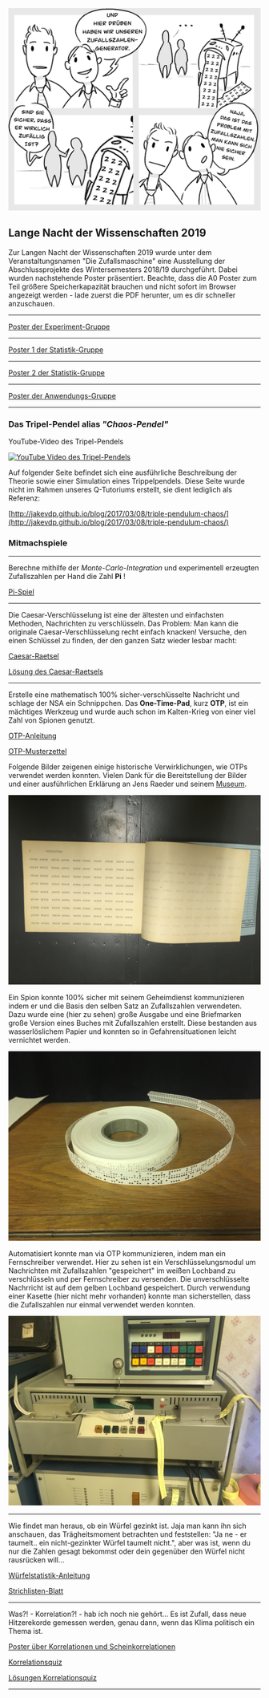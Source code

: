 
![Unbenanntes Werk](./../Unbenanntes_Werk.jpg)


## Lange Nacht der Wissenschaften 2019

Zur Langen Nacht der Wissenschaften 2019 wurde unter dem
Veranstaltungsnamen "Die Zufallsmaschine" eine Ausstellung der
Abschlussprojekte des Wintersemesters 2018/19 durchgeführt. Dabei wurden
nachstehende Poster präsentiert. Beachte, dass die A0 Poster zum Teil größere Speicherkapazität brauchen und nicht sofort im Browser angezeigt werden - lade zuerst die PDF herunter, um es dir schneller anzuschauen.

---

[Poster der Experiment-Gruppe](Poster_Experiment.pdf)

---

[Poster 1 der Statistik-Gruppe](poster_statistik_1.pdf)

---

[Poster 2 der Statistik-Gruppe](poster_statistik_2.pdf)

---

[Poster der Anwendungs-Gruppe](Poster_Anwendung.pdf)

---

### Das Tripel-Pendel alias *"Chaos-Pendel"*

YouTube-Video des Tripel-Pendels

[![YouTube Video des Tripel-Pendels](http://img.youtube.com/vi/6KxWe_F-Zdk/1.jpg)](http://www.youtube.com/watch?v=6KxWe_F-Zdk "Tripel-Pendel")

Auf folgender Seite befindet sich eine ausführliche Beschreibung der Theorie sowie einer Simulation eines Trippelpendels. Diese Seite wurde nicht im Rahmen unseres Q-Tutoriums erstellt, sie dient lediglich als Referenz:

[http://jakevdp.github.io/blog/2017/03/08/triple-pendulum-chaos/](http://jakevdp.github.io/blog/2017/03/08/triple-pendulum-chaos/)

### Mitmachspiele

---

Berechne mithilfe der *Monte-Carlo-Integration* und experimentell
erzeugten Zufallszahlen per Hand die Zahl **Pi** !

[Pi-Spiel](spiele/Pi-spiel.pdf)

---

Die Caesar-Verschlüsselung ist eine der ältesten und einfachsten Methoden,
Nachrichten zu verschlüsseln. Das Problem: Man kann die originale
Caesar-Verschlüsselung recht einfach knacken! Versuche, den einen
Schlüssel zu finden, der den ganzen Satz wieder lesbar macht:

[Caesar-Raetsel](spiele/Caesar_Raetsel.pdf)

[Lösung des Caesar-Raetsels](spiele/Caesar_Loesung.pdf)

---

Erstelle eine mathematisch 100% sicher-verschlüsselte Nachricht und
schlage der NSA ein Schnippchen. Das **One-Time-Pad**, kurz **OTP**, ist
ein mächtiges Werkzeug und wurde auch schon im Kalten-Krieg von einer
viel Zahl von Spionen genutzt.

[OTP-Anleitung](spiele/OTP-Anleitung.pdf)

[OTP-Musterzettel](spiele/OTP_Hilfszettel.pdf)

Folgende Bilder zeigenen einige historische Verwirklichungen, wie OTPs verwendet werden konnten. Vielen Dank für die Bereitstellung der Bilder und einer ausführlichen Erklärung an Jens Raeder und seinem [Museum](http://www.nva-harnekop.de/).

![Historisches OTP](OTP_Spion.jpg)

Ein Spion konnte 100% sicher mit seinem Geheimdienst kommunizieren indem er und die Basis den selben Satz an Zufallszahlen verwendeten. Dazu wurde eine (hier zu sehen) große Ausgabe und eine Briefmarken große Version eines Buches mit Zufallszahlen erstellt. Diese bestanden aus wasserlöslichem Papier und konnten so in Gefahrensituationen leicht vernichtet werden.

![OPT als Lochband](OTP_Lochband.jpg)

Automatisiert konnte man via OTP kommunizieren, indem man ein Fernschreiber verwendet. Hier zu sehen ist ein Verschlüsselungsmodul um Nachrichten mit Zufallszahlen "gespeichert" im weißen Lochband zu verschlüsseln und per Fernschreiber zu versenden. Die unverschlüsselte Nachrricht ist auf dem gelben Lochband gespeichert. Durch verwendung einer Kasette (hier nicht mehr vorhanden) konnte man sicherstellen, dass die Zufallszahlen nur einmal verwendet werden konnten.

![OTP-Fernschreiber](OTP_Fernschreiber.jpg)

---

Wie findet man heraus, ob ein Würfel gezinkt ist. Jaja man kann ihn sich
anschauen, das Trägheitsmoment betrachten und feststellen: "Ja ne - er
taumelt.. ein nicht-gezinkter Würfel taumelt nicht.", aber was ist, wenn
du nur die Zahlen gesagt bekommst oder dein gegenüber den Würfel nicht
rausrücken will...

[Würfelstatistik-Anleitung](spiele/Wuerfelstatistik_Anleitung.pdf)

[Strichlisten-Blatt](spiele/Wuerfelstatistik_Hilfszettel.pdf)

---

Was?! - Korrelation?! - hab ich noch nie gehört... Es ist Zufall, dass
 neue Hitzerekorde gemessen werden, genau dann, wenn das Klima
politisch ein Thema ist.

[Poster über Korrelationen und
Scheinkorrelationen](Poster_Korrelation.pdf)

[Korrelationsquiz](spiele/Korrelationsquiz.pdf)

[Lösungen Korrelationsquiz](spiele/Lösungen_Korrelationsquiz.pdf)

---


